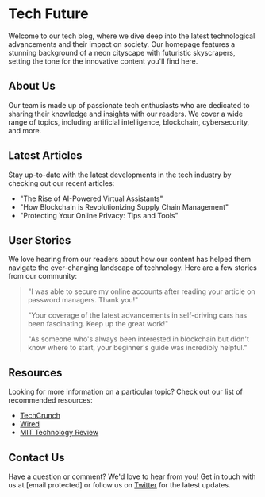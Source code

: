 <!--font:Cinzel Decorative-->

# Tech Future

Welcome to our tech blog, where we dive deep into the latest technological advancements and their impact on society. Our homepage features a stunning background of a neon cityscape with futuristic skyscrapers, setting the tone for the innovative content you'll find here.

## About Us

Our team is made up of passionate tech enthusiasts who are dedicated to sharing their knowledge and insights with our readers. We cover a wide range of topics, including artificial intelligence, blockchain, cybersecurity, and more.

## Latest Articles

Stay up-to-date with the latest developments in the tech industry by checking out our recent articles:

- "The Rise of AI-Powered Virtual Assistants"
- "How Blockchain is Revolutionizing Supply Chain Management"
- "Protecting Your Online Privacy: Tips and Tools"

## User Stories

We love hearing from our readers about how our content has helped them navigate the ever-changing landscape of technology. Here are a few stories from our community:

> "I was able to secure my online accounts after reading your article on password managers. Thank you!"
>
> "Your coverage of the latest advancements in self-driving cars has been fascinating. Keep up the great work!"
>
> "As someone who's always been interested in blockchain but didn't know where to start, your beginner's guide was incredibly helpful."

## Resources

Looking for more information on a particular topic? Check out our list of recommended resources:

- [TechCrunch](#)
- [Wired](#)
- [MIT Technology Review](#)

## Contact Us

Have a question or comment? We'd love to hear from you! Get in touch with us at [email protected] or follow us on [Twitter](#) for the latest updates.

<!--

Write me content for website with wallpaper which alt text is:

"A neon cityscape with futuristic skyscrapers for a tech blog homepage"

The name/title of the page should not be 1:1 copy of the alt text but rather a real content of the website which is using this wallpaper.

- Use markdown format 
- Start with heading
- Heading should be short and concise
- The content should look like a real website 
- The website should not be about the wallpaper, wallpaper is just a related background
- Heading should be contain work "wallpaper" or "background"
- Include real sections like references, contact, user stories, etc. use things relevant to the page purpose.
- Feel free to use structure like headings, bullets, numbering, blockquotes, paragraphs, horizontal lines, etc.
- You can use formatting like bold or _italic_
- You can include UTF-8 emojis
- Links should be only #hash anchors (and you can refer to the document itself)
- Do not include images


---


# Futuristic Tech Blog Wallpaper for Your Homepage

Welcome to our tech blog, where we explore the latest advancements in technology and their impact on society. Our homepage features a stunning wallpaper of a neon cityscape with futuristic skyscrapers, setting the tone for the innovative content you'll find here.

## About Us

Our team is made up of passionate tech enthusiasts who are dedicated to sharing their knowledge and insights with our readers. We cover a wide range of topics, including artificial intelligence, blockchain, cybersecurity, and more.

## Latest Articles

Stay up-to-date with the latest developments in the tech industry by checking out our recent articles:

- "The Rise of AI-Powered Virtual Assistants"
- "How Blockchain is Revolutionizing Supply Chain Management"
- "Protecting Your Online Privacy: Tips and Tools"

## User Stories

We love hearing from our readers about how our content has helped them navigate the ever-changing landscape of technology. Here are a few stories from our community:

> "I was able to secure my online accounts after reading your article on password managers. Thank you!"
>
> "Your coverage of the latest advancements in self-driving cars has been fascinating. Keep up the great work!"
>
> "As someone who's always been interested in blockchain but didn't know where to start, your beginner's guide was incredibly helpful."

## Resources

Looking for more information on a particular topic? Check out our list of recommended resources:

- [TechCrunch](#)
- [Wired](#)
- [MIT Technology Review](#)

## Contact Us

Have a question or comment? We'd love to hear from you! Get in touch with us at [email protected] or follow us on [Twitter](#) for the latest updates.


---


Heading should not include word "wallpaper". The website should not be about the wallpaper itself, wallpaper is just a related background, rewrite whole content.


---


# Exploring the Future of Technology

Welcome to our tech blog, where we dive deep into the latest technological advancements and their impact on society. Our homepage features a stunning background of a neon cityscape with futuristic skyscrapers, setting the tone for the innovative content you'll find here.

## About Us

Our team is made up of passionate tech enthusiasts who are dedicated to sharing their knowledge and insights with our readers. We cover a wide range of topics, including artificial intelligence, blockchain, cybersecurity, and more.

## Latest Articles

Stay up-to-date with the latest developments in the tech industry by checking out our recent articles:

- "The Rise of AI-Powered Virtual Assistants"
- "How Blockchain is Revolutionizing Supply Chain Management"
- "Protecting Your Online Privacy: Tips and Tools"

## User Stories

We love hearing from our readers about how our content has helped them navigate the ever-changing landscape of technology. Here are a few stories from our community:

> "I was able to secure my online accounts after reading your article on password managers. Thank you!"
>
> "Your coverage of the latest advancements in self-driving cars has been fascinating. Keep up the great work!"
>
> "As someone who's always been interested in blockchain but didn't know where to start, your beginner's guide was incredibly helpful."

## Resources

Looking for more information on a particular topic? Check out our list of recommended resources:

- [TechCrunch](#)
- [Wired](#)
- [MIT Technology Review](#)

## Contact Us

Have a question or comment? We'd love to hear from you! Get in touch with us at [email protected] or follow us on [Twitter](#) for the latest updates.

-->
